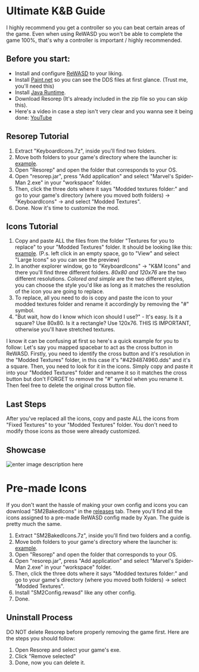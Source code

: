 
# Ultimate K&B Guide
I highly recommend you get a controller so you can beat certain areas of the game. Even when using ReWASD you won't be able to complete the game 100%, that's why a controller is important / highly recommended.
## Before you start:
 - Install and configure [ReWASD](https://github.com/EugeneSunrise/reWASD) to your liking.
 - Install [Paint.net](https://www.getpaint.net/) so you can see the DDS files at first glance. (Trust me, you'll need this)
 - Install [Java Runtime](https://www.java.com/es/).
 - Download Resorep (It's already included in the zip file so you can skip this).
 - Here's a video in case a step isn't very clear and you wanna see it being done: [YouTube](https://youtu.be/EQdKYTqf73I)
## Resorep Tutorial
 1. Extract "KeyboardIcons.7z", inside you'll find two folders.
 2. Move both folders to your game's directory where the launcher is: [example](https://i.imgur.com/vZ1KcqZ.png).
 3. Open "Resorep" and open the folder that corresponds to your OS.
 4. Open "resorep.jar", press "Add application" and select "Marvel's Spider-Man 2.exe" in your "workspace" folder.
 5. Then, click the three dots where it says "Modded textures folder:" and go to your game's directory (where you moved both folders) -> "KeyboardIcons" -> and select "Modded Textures".
 6.  Done. Now it's time to customize the mod.
 
 ## Icons Tutorial
 1. Copy and paste ALL the files from the folder "Textures for you to replace" to your "Modded Textures" folder. It should be looking like this: [example](https://i.imgur.com/REhgeEF.png).
 (P.s. left click in an empty space, go to "View" and select "Large Icons" so you can see the preview)
 2. In another explorer window, go to "KeyboardIcons" -> "K&M Icons" and there you'll find three different folders. *80x80 and 120x76* are the two different resolutions. *Colored and simple* are the two different styles, you can choose the style you'd like as long as it matches the resolution of the icon you are going to replace.
3. To replace, all you need to do is copy and paste the icon to your modded textures folder and rename it accordingly by removing the "#" symbol.
4. "But wait, how do I know which icon should I use?" - It's easy. Is it a square? Use 80x80. Is it a rectangle? Use 120x76. THIS IS IMPORTANT, otherwise you'll have stretched textures.

I know it can be confusing at first so here's a quick example for you to follow: Let's say you mapped spacebar to act as the cross button in ReWASD. Firstly, you need to identify the cross button and it's resolution in the "Modded Textures" folder, in this case it's "#4294874960.dds" and it's a square. Then, you need to look for it in the icons. Simply copy and paste it into your "Modded Textures" folder and rename it so it matches the cross button but don't FORGET to remove the "#" symbol when you rename it. Then feel free to delete the original cross button file.
## Last Steps
After you've replaced all the icons, copy and paste ALL the icons from "Fixed Textures" to your "Modded Textures" folder. You don't need to modify those icons as those were already customized.

## Showcase
![enter image description here](https://media.discordapp.net/attachments/1202083020623065108/1218921361104175194/1.png?ex=6612a67a&is=6600317a&hm=bbb1214779f5579723ed3f69b10717f40770b6e5594dec880361773c86d10687&=&format=webp&quality=lossless&width=1175&height=644)
# Pre-made Icons
If you don't want the hassle of making your own config and icons you can download "SM2BakedIcons" in the [releases](https://github.com/okangel12345/SM2KeyboardIcons/tags) tab. There you'll find all the icons assigned to a pre-made ReWASD config made by Xyan. The guide is pretty much the same.
1. Extract "SM2BakedIcons.7z", inside you'll find two folders and a config.
 2. Move both folders to your game's directory where the launcher is: [example](https://i.imgur.com/vZ1KcqZ.png).
 3. Open "Resorep" and open the folder that corresponds to your OS.
 4. Open "resorep.jar", press "Add application" and select "Marvel's Spider-Man 2.exe" in your "workspace" folder.
 5. Then, click the three dots where it says "Modded textures folder:" and go to your game's directory (where you moved both folders) -> select "Modded Textures".
 6.  Install "SM2Config.rewasd" like any other config.
 7.  Done.

## Uninstall Process
DO NOT delete Resorep before properly removing the game first. Here are the steps you should follow:
1. Open Resorep and select your game's exe.
2.  Click "Remove selected"
3.  Done, now you can delete it.
